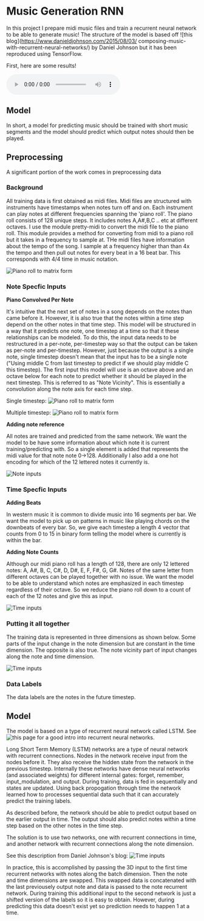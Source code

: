 # Music Generation RNN


In this project I prepare midi music files and train a recurrent neural network to be able to generate music! The structure of the model is based off ![this blog](https://www.danieldjohnson.com/2015/08/03/ composing-music-with-recurrent-neural-networks/) by Daniel Johnson but it has been reproduced using TensorFlow.

First, here are some results!

<audio controls="controls">
  <source type="audio/mp3" src="https://github.com/Trevor16gordon/notes/blob/master/music_example_1.mp3?raw=true"></source>
  <p>Your browser does not support the audio element.</p>
</audio>


## Model

In short, a model for predicting music should be trained with short music segments and the model should predict which output notes should then be played.

## Preprocessing

A significant portion of the work comes in preprocessing data



### Background

All training data is first obtained as midi files. Midi files are structured with instruments have timestamps when notes turn off and on. Each instrument can play notes at different frequencies spanning the 'piano roll'. The piano roll consists of 128 unique steps. It includes notes A,A#,B,C .. etc at different octaves. I use the module pretty-midi to convert the midi file to the piano roll. This module provides a method for converting from midi to a piano roll but it takes in a frequency to sample at. THe midi files have information about the tempo of the song. I sample at a frequency higher than than 4x the tempo and then pull out notes for every beat in a 16 beat bar. This corresponds with 4/4 time in music notation.

![Piano roll to matrix form](images/rnn_music/piano_roll_to_mat.jpg)

### Note Specfic Inputs

**Piano Convolved Per Note**

It's intuitive that the next set of notes in a song depends on the notes than came before it. However, it is also true that the notes within a time step depend on the other notes in that time step. This model will be structured in a way that it predicts one note, one timestep at a time so that it these relationships can be modeled. To do this, the input data needs to be restructured in a per-note, per-timestep way so that the output can be taken as per-note and per-timestep. However, just because the output is a single note, single timestep doesn't mean that the input has to be a single note ("Using middle C from last timestep to predict if we should play middle C this timestep). The first input this model will use is an octave above and an octave below for each note to predict whether it should be played in the next timestep. This is referred to as "Note Vicinity". This is essentially a convolution along the note axis for each time step.

Single timestep:
![Piano roll to matrix form](images/rnn_music/note_convolve.jpg)

Multiple timestep:
![Piano roll to matrix form](images/rnn_music/note_convolve_multiple_timesteps.jpg)

**Adding note reference**

All notes are trained and predicted from the same network. We want the model to be have some information about which note it is current training/predicting with. So a single element is added that represents the midi value for that note note 0->128. Additionally I also add a one hot encoding for which of the 12 lettered notes it currently is.

![Note inputs](images/rnn_music/note_inputs.jpg)


### Time Specfic Inputs

**Adding Beats**

In western music it is common to divide music into 16 segments per bar. We want the model to pick up on patterns in music like playing chords on the downbeats of every bar. So, we give each timestep a length 4 vector that counts from 0 to 15 in binary form telling the model where is currently is within the bar.

**Adding Note Counts**

Although our midi piano roll has a length of 128, there are only 12 lettered notes: A, A#, B, C, C#, D, D#, E, F, F#, G, G#. Notes of the same letter from different octaves can be played together with no issue. We want the model to be able to understand which notes are emphasized in each timestep regardless of their octave. So we reduce the piano roll down to a count of each of the 12 notes and give this as input.


![Time inputs](images/rnn_music/time_inputs.jpg)


### Putting it all together

The training data is represented in three dimensions as shown below. Some parts of the input change in the note dimension but are constant in the time dimension. The opposite is also true. The note vicinity part of input changes along the note and time dimension.

![Time inputs](images/rnn_music/3d_input.jpg)

### Data Labels

The data labels are the notes in the future timestep. 

## Model

The model is based on a type of recurrent neural network called LSTM. See ![this page](https://towardsdatascience.com/illustrated-guide-to-recurrent-neural-networks-79e5eb8049c9) for a good intro into recurrent neural networks.

Long Short Term Memory (LSTM) networks are a type of neural network with recurrent connections. Nodes in the network receive input from the nodes before it. They also receive the hidden state from the network in the previous timestep. Internally these networks have dense neural networks (and associated weights) for different internal gates: forget, remember, input_modulation, and output. During training, data is fed in sequentially and states are updated. Using back propogation through time the network learned how to processes sequential data such that it can accurately predict the training labels.

As described before, the network should be able to predict output based on the earlier output in time. The output should also predict notes within a time step based on the other notes in the time step.

The solution is to use two networks, one with recurrent connections in time, and another network with recurrent connections along the note dimension.

See this description from Daniel Johnson's blog:
![Time inputs](images/rnn_music/recurrent_note_time.jpg)

In practice, this is accomplished by passing the 3D input to the first time recurrent networks with notes along the batch dimension. Then the note and time dimensions are swapped. This swapped data is concatenated with the last previousely output note and data is passed to the note recurrent network. During training this additional input to the second network is just a shifted version of the labels so it is easy to obtain. However, during predicting this data doesn't exist yet so prediction needs to happen 1 at a time. 
